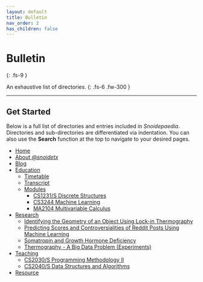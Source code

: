 ```yaml
---
layout: default
title: Bulletin
nav_order: 2
has_children: false
---
```


# Bulletin
{: .fs-9 }

An exhaustive list of directories.
{: .fs-6 .fw-300 }

---

## Get Started

Below is a full list of directories and entries included in *Snoidepaedia*. Directories and sub-directories are differentiated via indentation. You can also use the **Search** function at the top to navigate to your desired pages.

* [Home](../)
* [About *@snoidetx*](../about/)
* [Blog](../blog/)
* [Education](../nus/)
  * [Timetable](../nus/timetable/)
  * [Transcript](../nus/transcript/)
  * [Modules](../nus/modules/)
    * [CS1231/S Discrete Structures](../nus/modules/cs1231/)
    * [CS3244 Machine Learning](../nus/modules/cs3244/)
    * [MA2104 Multivariable Calculus](../nus/modules/ma2104/)
* [Research](../research/)
  * [Identifying the Geometry of an Object Using Lock-in Thermography](../research/identifying-the-geometry/)
  * [Predicting Scores and Controversialities of Reddit Posts Using Machine Learning](../research/predicting-scores-and/)
  * [Somatropin and Growth Hormone Deficiency](../research/somatropin-and-growth/)
  * [Thermography - A Big Data Problem (Experiments)](../research/thermography-a-big/)
* [Teaching](../teaching/)
  * [CS2030/S Programming Methodology II](../teaching/cs2030/) 
  * [CS2040/S Data Structures and Algorithms](../teaching/cs2040/)
* [Resource](../resource/)
